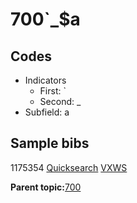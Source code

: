 # 700\`\_$a

## Codes

-   Indicators
    -   First: \`
    -   Second: \_
-   Subfield: a

## Sample bibs

1175354 [Quicksearch](https://search.library.yale.edu/catalog/1175354) [VXWS](http://prodorbis.library.yale.edu:7014/vxws/GetHoldingsService?bibId=1175354)

**Parent topic:**[700](../../tags/700/700.md)

